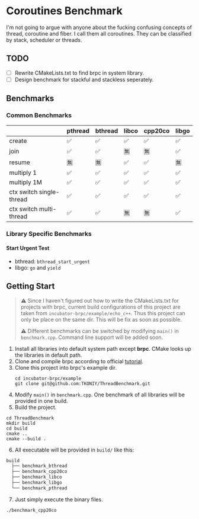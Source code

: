 # Coroutines Benchmark
I'm not going to argue with anyone about the fucking confusing concepts of thread, coroutine and fiber. I call them all coroutines. They can be classified by stack, scheduler or threads.
## TODO
- [ ] Rewrite CMakeLists.txt to find brpc in system library.
- [ ] Design benchmark for stackful and stackless seperately.
## Benchmarks
### Common Benchmarks
|                          | pthread | bthread | libco | cpp20co | libgo |
| ------------------------ | ------- | ------- | ----- | ------- | ----- |
| create                   | ✅       | ✅       | ✅     | ✅       | ✅     |
| join                     | ✅       | ✅       | 🈚️     | 🈚️       | ✅     |
| resume                   | 🈚️       | 🈚️       | ✅     | ✅       | 🈚️     |
| multiply 1               | ✅       | ✅       | ✅     | ✅       | ✅     |
| multiply 1M              | ✅       | ✅       | ✅     | ✅       | ✅     |
| ctx switch single-thread | ✅       | ✅       | ✅     | ✅       | ✅     |
| ctx switch multi-thread  | ✅       | ✅       | 🈚️     | 🈚️       | ✅     |
### Library Specific Benchmarks
#### Start Urgent Test
* bthread: `bthread_start_urgent`
* libgo: `go` and `yield`
## Getting Start
> ⚠️ Since I haven't figured out how to write the CMakeLists.txt for projects with brpc, current build configurations of this project are taken from `incubator-brpc/example/echo_c++`. Thus this project can only be place on the same dir. This will be fix as soon as possible.
> 
> ⚠️ Different benchmarks can be switched by modifying `main()` in `benchmark.cpp`. Command line support will be added soon.
1. Install all libraries into default system path except **brpc**. CMake looks up the libraries in default path.
2. Clone and compile brpc according to official [tutorial](https://github.com/apache/incubator-brpc/blob/master/docs/cn/getting_started.md).
3. Clone this project into brpc's example dir.
   ```shell
   cd incubator-brpc/example
   git clone git@github.com:TKONIY/ThreadBenchmark.git
   ```
4. Modify `main()` in `benchmark.cpp`. One benchmark of all libraries will be provided in one build. 
5. Build the project.
  ```shell
  cd ThreadBenchmark
  mkdir build
  cd build
  cmake ..
  cmake --build .
  ```
6. All executable will be provided in `build/` like this:
  ```txt
  build
    ├── benchmark_bthread
    ├── benchmark_cpp20co
    ├── benchmark_libco
    ├── benchmark_libgo
    └── benchmark_pthread
  ```
7. Just simply execute the binary files.
  ```shell
  ./benchmark_cpp20co
  ```
  